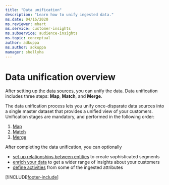 ```yaml
---
title: "Data unification"
description: "Learn how to unify ingested data."
ms.date: 04/16/2020
ms.reviewer: mhart
ms.service: customer-insights
ms.subservice: audience-insights
ms.topic: conceptual
author: adkuppa
ms.author: adkuppa
manager: shellyha
---
```


# Data unification overview

After [setting up the data sources](data-sources.md), you can unify the data. Data unification includes three steps: **Map**, **Match**, and **Merge**.

The data unification process lets you unify once-disparate data sources into a single master dataset that provides a unified view of your customers. Unification stages are mandatory, and performed in the following order:

1. [Map](map-entities.md)
2. [Match](match-entities.md)
3. [Merge](merge-entities.md)

After completing the data unification, you can optionally

- [set up relationships between entities](relationships.md) to create sophisticated segments
- [enrich your data](enrichment-hub.md) to get a wider range of insights about your customers
- [define activities](activities.md) from some of the ingested attributes


[!INCLUDE[footer-include](../includes/footer-banner.md)]